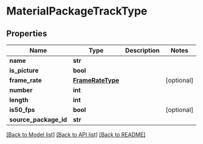# MaterialPackageTrackType

## Properties
Name | Type | Description | Notes
------------ | ------------- | ------------- | -------------
**name** | **str** |  | 
**is_picture** | **bool** |  | 
**frame_rate** | [**FrameRateType**](FrameRateType.md) |  | [optional] 
**number** | **int** |  | 
**length** | **int** |  | 
**is50_fps** | **bool** |  | [optional] 
**source_package_id** | **str** |  | 

[[Back to Model list]](../README.md#documentation-for-models) [[Back to API list]](../README.md#documentation-for-api-endpoints) [[Back to README]](../README.md)


